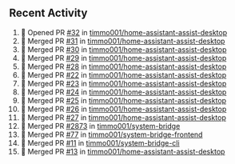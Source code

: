 ## Recent Activity

<!--START_SECTION:activity-->
1. 💪 Opened PR [#32](https://github.com/timmo001/home-assistant-assist-desktop/pull/32) in [timmo001/home-assistant-assist-desktop](https://github.com/timmo001/home-assistant-assist-desktop)
2. 🎉 Merged PR [#31](https://github.com/timmo001/home-assistant-assist-desktop/pull/31) in [timmo001/home-assistant-assist-desktop](https://github.com/timmo001/home-assistant-assist-desktop)
3. 🎉 Merged PR [#30](https://github.com/timmo001/home-assistant-assist-desktop/pull/30) in [timmo001/home-assistant-assist-desktop](https://github.com/timmo001/home-assistant-assist-desktop)
4. 🎉 Merged PR [#29](https://github.com/timmo001/home-assistant-assist-desktop/pull/29) in [timmo001/home-assistant-assist-desktop](https://github.com/timmo001/home-assistant-assist-desktop)
5. 🎉 Merged PR [#28](https://github.com/timmo001/home-assistant-assist-desktop/pull/28) in [timmo001/home-assistant-assist-desktop](https://github.com/timmo001/home-assistant-assist-desktop)
6. 🎉 Merged PR [#22](https://github.com/timmo001/home-assistant-assist-desktop/pull/22) in [timmo001/home-assistant-assist-desktop](https://github.com/timmo001/home-assistant-assist-desktop)
7. 🎉 Merged PR [#23](https://github.com/timmo001/home-assistant-assist-desktop/pull/23) in [timmo001/home-assistant-assist-desktop](https://github.com/timmo001/home-assistant-assist-desktop)
8. 🎉 Merged PR [#24](https://github.com/timmo001/home-assistant-assist-desktop/pull/24) in [timmo001/home-assistant-assist-desktop](https://github.com/timmo001/home-assistant-assist-desktop)
9. 🎉 Merged PR [#25](https://github.com/timmo001/home-assistant-assist-desktop/pull/25) in [timmo001/home-assistant-assist-desktop](https://github.com/timmo001/home-assistant-assist-desktop)
10. 🎉 Merged PR [#26](https://github.com/timmo001/home-assistant-assist-desktop/pull/26) in [timmo001/home-assistant-assist-desktop](https://github.com/timmo001/home-assistant-assist-desktop)
11. 🎉 Merged PR [#27](https://github.com/timmo001/home-assistant-assist-desktop/pull/27) in [timmo001/home-assistant-assist-desktop](https://github.com/timmo001/home-assistant-assist-desktop)
12. 🎉 Merged PR [#2873](https://github.com/timmo001/system-bridge/pull/2873) in [timmo001/system-bridge](https://github.com/timmo001/system-bridge)
13. 🎉 Merged PR [#77](https://github.com/timmo001/system-bridge-frontend/pull/77) in [timmo001/system-bridge-frontend](https://github.com/timmo001/system-bridge-frontend)
14. 🎉 Merged PR [#11](https://github.com/timmo001/system-bridge-cli/pull/11) in [timmo001/system-bridge-cli](https://github.com/timmo001/system-bridge-cli)
15. 🎉 Merged PR [#13](https://github.com/timmo001/home-assistant-assist-desktop/pull/13) in [timmo001/home-assistant-assist-desktop](https://github.com/timmo001/home-assistant-assist-desktop)
<!--END_SECTION:activity-->
